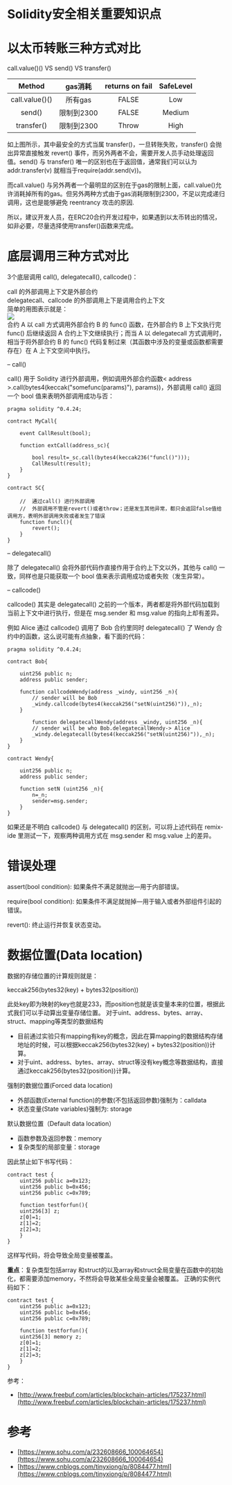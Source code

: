 # Solidity安全相关重要知识点


# 以太币转账三种方式对比

call.value()()  VS  send()  VS  transfer()

|    Method      |   gas消耗    | returns on fail |SafeLevel |
|    :------:    |   :------:     |    :------:    |   :------:   |
| call.value()() | 所有gas       |  FALSE         |   Low   |
| send()         | 限制到2300    |  FALSE         |   Medium | 
| transfer()     | 限制到2300    |  Throw         |   High   |


如上图所示，其中最安全的方式当属 transfer()，一旦转账失败，transfer() 会抛出异常直接触发 revert() 事件，而另外两者不会，需要开发人员手动处理返回值。send() 与 transfer() 唯一的区别也在于返回值，通常我们可以认为addr.transfer(v) 就相当于require(addr.send(v))。


而call.value() 与另外两者一个最明显的区别在于gas的限制上面，call.value()允许消耗掉所有的gas。但另外两种方式由于gas消耗限制到2300，不足以完成递归调用，这也是能够避免 reentrancy 攻击的原因.

所以，建议开发人员，在ERC20合约开发过程中，如果遇到以太币转出的情况，如非必要，尽量选择使用transfer()函数来完成。

# 底层调用三种方式对比


3个底层调用 call(), delegatecall(), callcode()：

call 的外部调用上下文是外部合约  
delegatecall、callcode 的外部调用上下是调用合约上下文  
简单的用图表示就是：  
![](https://p2.ssl.qhimg.com/t01b536ee36490b90dd.png)  
合约 A 以 call 方式调用外部合约 B 的 func() 函数，在外部合约 B 上下文执行完 func() 后继续返回 A 合约上下文继续执行；而当 A 以 delegatecall 方式调用时，相当于将外部合约 B 的 func() 代码复制过来（其函数中涉及的变量或函数都需要存在）在 A 上下文空间中执行。


– call()

call() 用于 Solidity 进行外部调用，例如调用外部合约函数< address >.call(bytes4(keccak("somefunc(params)"), params))，外部调用 call() 返回一个 bool 值来表明外部调用成功与否：

```
pragma solidity ^0.4.24; 

contract MyCall{

	event CallResult(bool);
    
    function extCall(address_sc){
    
    	bool result=_sc.call(bytes4(keccak236("funcl()")));
        CallResult(result);
    }
}

contract SC{

	// 	通过call() 进行外部调用
    //  外部调用不管是revert()或者throw；还是发生其他异常，都只会返回false值给调用方，表明外部调用失败或者发生了错误
	function funcl(){
    	revert();
    }
}

```

– delegatecall()

除了 delegatecall() 会将外部代码作直接作用于合约上下文以外，其他与 call() 一致，同样也是只能获取一个 bool 值来表示调用成功或者失败（发生异常）。

– callcode()

callcode() 其实是 delegatecall() 之前的一个版本，两者都是将外部代码加载到当前上下文中进行执行，但是在 msg.sender 和 msg.value 的指向上却有差异。

例如 Alice 通过 callcode() 调用了 Bob 合约里同时 delegatecall() 了 Wendy 合约中的函数，这么说可能有点抽象，看下面的代码：

```
pragma solidity ^0.4.24;

contract Bob{
    
    uint256 public n;
    address public sender;
    
    function callcodeWendy(address _windy, uint256 _n){
        // sender will be Bob
        _windy.callcode(bytes4(keccak256("setN(uint256)")),_n);
    }
    
        function delegatecallWendy(address _windy, uint256 _n){
        // sender will be who Bob.delegatecallWendy-> Alice
        _windy.delegatecall(bytes4(keccak256("setN(uint256)")),_n);
    }
}

contract Wendy{
    
    uint256 public n;
    address public sender;
    
    function setN (uint256 _n){
        n=_n;
        sender=msg.sender;
    }
}

```

如果还是不明白 callcode() 与 delegatecall() 的区别，可以将上述代码在 remix-ide 里测试一下，观察两种调用方式在 msg.sender 和 msg.value 上的差异。

# 错误处理

assert(bool condition): 如果条件不满足就抛出—用于内部错误。

require(bool condition): 如果条件不满足就抛掉—用于输入或者外部组件引起的错误。

revert(): 终止运行并恢复状态变动。

# 数据位置(Data location)

数据的存储位置的计算规则就是：

keccak256(bytes32(key) + bytes32(position))

此处key即为映射的key也就是233，而position也就是该变量本来的位置，根据此式我们可以手动算出变量存储位置。
对于uint、address、bytes、array、struct、mapping等类型的数据结构
* 目前通过实验只有mapping有key的概念，因此在算mapping的数据结构存储地址的时候，可以根据keccak256(bytes32(key) + bytes32(position))计算。
* 对于uint、address、bytes、array、struct等没有key概念等数据结构，直接通过keccak256(bytes32(position))计算。

强制的数据位置(Forced data location)

* 外部函数(External function)的参数(不包括返回参数)强制为：calldata
* 状态变量(State variables)强制为: storage

默认数据位置（Default data location）

* 函数参数及返回参数：memory
* 复杂类型的局部变量：storage

因此禁止如下书写代码：
```
contract test {
    uint256 public a=0x123;
    uint256 public b=0x456;
    uint256 public c=0x789;

    function testforfun(){
    uint256[3] z;
    z[0]=1;
    z[1]=2;
    z[2]=3;
    }
}
```
这样写代码，将会导致全局变量被覆盖。

**重点**：复杂类型包括array 和struct的以及array和struct全局变量在函数中的初始化，都需要添加memory，不然将会导致某些全局变量会被覆盖。
正确的实例代码如下：

```
contract test {
    uint256 public a=0x123;
    uint256 public b=0x456;
    uint256 public c=0x789;

    function testforfun(){
    uint256[3] memory z;
    z[0]=1;
    z[1]=2;
    z[2]=3;
    }
}
```

参考：

- [http://www.freebuf.com/articles/blockchain-articles/175237.html](http://www.freebuf.com/articles/blockchain-articles/175237.html)

# 参考
- [https://www.sohu.com/a/232608666_100064654](https://www.sohu.com/a/232608666_100064654)
- [https://www.cnblogs.com/tinyxiong/p/8084477.html](https://www.cnblogs.com/tinyxiong/p/8084477.html)